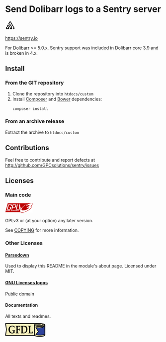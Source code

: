 Send Dolibarr logs to a Sentry server
=====================================

![Sentry logo](img/sentry.png)

https://sentry.io

For [Dolibarr](https://dolibarr.org) >= 5.0.x.
Sentry support was included in Dolibarr core 3.9 and is broken in 4.x.

Install
-------

### From the GIT repository

1. Clone the repository into ```htdocs/custom```
2. Install [Composer](https://getcomposer.org) and [Bower](https://bower.io) dependencies:
   ```sh
   composer install
   ```

### From an archive release

Extract the archive to ```htdocs/custom```

Contributions
-------------

Feel free to contribute and report defects at <http://github.com/GPCsolutions/sentry/issues>

Licenses
--------

### Main code

![GPLv3 logo](img/gplv3.png)

GPLv3 or (at your option) any later version.

See [COPYING](COPYING) for more information.

### Other Licenses

#### [Parsedown](http://parsedown.org/)

Used to display this README in the module's about page.
Licensed under MIT.

#### [GNU Licenses logos](https://www.gnu.org/graphics/license-logos.html)

Public domain


#### Documentation

All texts and readmes.

![GFDL logo](img/gfdl.png)
